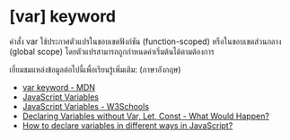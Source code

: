 # [var] keyword

คำสั่ง var ใช้ประกาศตัวแปรในขอบเขตฟังก์ชัน (function-scoped) หรือในขอบเขตส่วนกลาง (global scope) โดยตัวแปรสามารถถูกกำหนดค่าเริ่มต้นได้ตามต้องการ

เยี่ยมชมแหล่งข้อมูลต่อไปนี้เพื่อเรียนรู้เพิ่มเติม: (ภาษาอังกฤษ)

- [var keyword - MDN](https://developer.mozilla.org/en-US/docs/Web/JavaScript/Reference/Statements/var)
- [JavaScript Variables](https://javascript.info/variables)
- [JavaScript Variables - W3Schools](https://www.w3schools.com/js/js_variables.asp)
- [Declaring Variables without Var, Let, Const - What Would Happen?](https://www.youtube.com/watch?v=6UAKBYpUC-Y)
- [How to declare variables in different ways in JavaScript?](https://www.geeksforgeeks.org/how-to-declare-variables-in-different-ways-in-javascript/)
